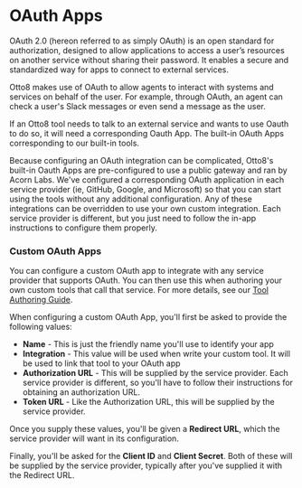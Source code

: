 # OAuth Apps

OAuth 2.0 (hereon referred to as simply OAuth) is an open standard for authorization, designed to allow applications to access a user’s resources on another service without sharing their password. It enables a secure and standardized way for apps to connect to external services. 

Otto8 makes use of OAuth to allow agents to interact with systems and services on behalf of the user. For example, through OAuth, an agent can check a user's Slack messages or even send a message as the user.

If an Otto8 tool needs to talk to an external service and wants to use Oauth to do so, it will need a corresponding Oauth App. The built-in OAuth Apps corresponding to our built-in tools.

Because configuring an OAuth integration can be complicated, Otto8's built-in Oauth Apps are pre-configured to use a public gateway and ran by Acorn Labs. We've configured a corresponding OAuth application in each service provider (ie, GitHub, Google, and Microsoft) so that you can start using the tools without any additional configuration.  Any of these integrations can be overridden to use your own custom integration. Each service provider is different, but you just need to follow the in-app instructions to configure them properly.

### Custom OAuth Apps
You can configure a custom OAuth app to integrate with any service provider that supports OAuth. You can then use this when authoring your own custom tools that call that service. For more details, see our [Tool Authoring Guide](/tools/integrating-oauth).

When configuring a custom OAuth App, you'll first be asked to provide the following values:
- **Name** - This is just the friendly name you'll use to identify your app
- **Integration** - This value will be used when write your custom tool. It will be used to link that tool to your OAuth app
- **Authorization URL** - This will be supplied by the service provider. Each service provider is different, so you'll have to follow their instructions for obtaining an authorization URL.
- **Token URL** - Like the Authorization URL, this will be supplied by the service provider.

Once you supply these values, you'll be given a **Redirect URL**, which the service provider will want in its configuration.

Finally, you'll be asked for the **Client ID** and **Client Secret**. Both of these will be supplied by the service provider, typically after you've supplied it with the Redirect URL.
